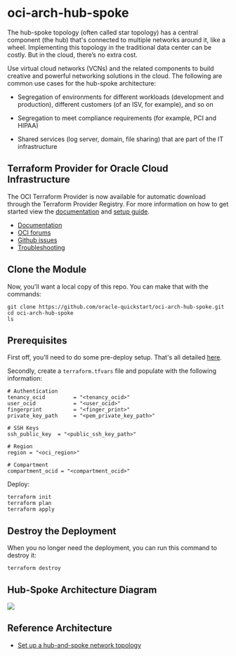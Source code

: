 # oci-arch-hub-spoke

The hub-spoke topology (often called star topology) has a central component (the hub) that's connected to multiple networks around it, like a wheel. Implementing this topology in the traditional data center can be costly. But in the cloud, there’s no extra cost.

Use virtual cloud networks (VCNs) and the related components to build creative and powerful networking solutions in the cloud. The following are common use cases for the hub-spoke architecture:

- Segregation of environments for different workloads (development and production), different customers (of an ISV, for example), and so on

- Segregation to meet compliance requirements (for example, PCI and HIPAA)

- Shared services (log server, domain, file sharing) that are part of the IT infrastructure

## Terraform Provider for Oracle Cloud Infrastructure
The OCI Terraform Provider is now available for automatic download through the Terraform Provider Registry. 
For more information on how to get started view the [documentation](https://www.terraform.io/docs/providers/oci/index.html) 
and [setup guide](https://www.terraform.io/docs/providers/oci/guides/version-3-upgrade.html).

* [Documentation](https://www.terraform.io/docs/providers/oci/index.html)
* [OCI forums](https://cloudcustomerconnect.oracle.com/resources/9c8fa8f96f/summary)
* [Github issues](https://github.com/terraform-providers/terraform-provider-oci/issues)
* [Troubleshooting](https://www.terraform.io/docs/providers/oci/guides/guides/troubleshooting.html)

## Clone the Module
Now, you'll want a local copy of this repo. You can make that with the commands:

    git clone https://github.com/oracle-quickstart/oci-arch-hub-spoke.git
    cd oci-arch-hub-spoke
    ls

## Prerequisites
First off, you'll need to do some pre-deploy setup.  That's all detailed [here](https://github.com/cloud-partners/oci-prerequisites).

Secondly, create a `terraform.tfvars` file and populate with the following information:

```
# Authentication
tenancy_ocid         = "<tenancy_ocid>"
user_ocid            = "<user_ocid>"
fingerprint          = "<finger_print>"
private_key_path     = "<pem_private_key_path>"

# SSH Keys
ssh_public_key  = "<public_ssh_key_path>"

# Region
region = "<oci_region>"

# Compartment
compartment_ocid = "<compartment_ocid>"

````

Deploy:

    terraform init
    terraform plan
    terraform apply

## Destroy the Deployment
When you no longer need the deployment, you can run this command to destroy it:

    terraform destroy

## Hub-Spoke Architecture Diagram

![](./images/hub-spoke-diagram.png)


## Reference Architecture

- [Set up a hub-and-spoke network topology](https://docs.oracle.com/en/solutions/hub-spoke-network/index.html)
